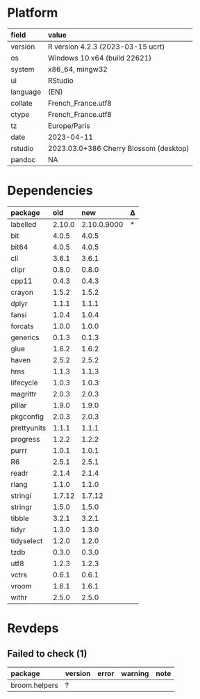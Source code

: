 # Platform

|field    |value                                  |
|:--------|:--------------------------------------|
|version  |R version 4.2.3 (2023-03-15 ucrt)      |
|os       |Windows 10 x64 (build 22621)           |
|system   |x86_64, mingw32                        |
|ui       |RStudio                                |
|language |(EN)                                   |
|collate  |French_France.utf8                     |
|ctype    |French_France.utf8                     |
|tz       |Europe/Paris                           |
|date     |2023-04-11                             |
|rstudio  |2023.03.0+386 Cherry Blossom (desktop) |
|pandoc   |NA                                     |

# Dependencies

|package     |old    |new         |Δ  |
|:-----------|:------|:-----------|:--|
|labelled    |2.10.0 |2.10.0.9000 |*  |
|bit         |4.0.5  |4.0.5       |   |
|bit64       |4.0.5  |4.0.5       |   |
|cli         |3.6.1  |3.6.1       |   |
|clipr       |0.8.0  |0.8.0       |   |
|cpp11       |0.4.3  |0.4.3       |   |
|crayon      |1.5.2  |1.5.2       |   |
|dplyr       |1.1.1  |1.1.1       |   |
|fansi       |1.0.4  |1.0.4       |   |
|forcats     |1.0.0  |1.0.0       |   |
|generics    |0.1.3  |0.1.3       |   |
|glue        |1.6.2  |1.6.2       |   |
|haven       |2.5.2  |2.5.2       |   |
|hms         |1.1.3  |1.1.3       |   |
|lifecycle   |1.0.3  |1.0.3       |   |
|magrittr    |2.0.3  |2.0.3       |   |
|pillar      |1.9.0  |1.9.0       |   |
|pkgconfig   |2.0.3  |2.0.3       |   |
|prettyunits |1.1.1  |1.1.1       |   |
|progress    |1.2.2  |1.2.2       |   |
|purrr       |1.0.1  |1.0.1       |   |
|R6          |2.5.1  |2.5.1       |   |
|readr       |2.1.4  |2.1.4       |   |
|rlang       |1.1.0  |1.1.0       |   |
|stringi     |1.7.12 |1.7.12      |   |
|stringr     |1.5.0  |1.5.0       |   |
|tibble      |3.2.1  |3.2.1       |   |
|tidyr       |1.3.0  |1.3.0       |   |
|tidyselect  |1.2.0  |1.2.0       |   |
|tzdb        |0.3.0  |0.3.0       |   |
|utf8        |1.2.3  |1.2.3       |   |
|vctrs       |0.6.1  |0.6.1       |   |
|vroom       |1.6.1  |1.6.1       |   |
|withr       |2.5.0  |2.5.0       |   |

# Revdeps

## Failed to check (1)

|package       |version |error |warning |note |
|:-------------|:-------|:-----|:-------|:----|
|broom.helpers |?       |      |        |     |

